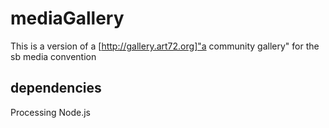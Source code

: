 # mediaGallery
This is a version of a [http://gallery.art72.org]"a community gallery" for the sb media convention

## dependencies

Processing
Node.js
